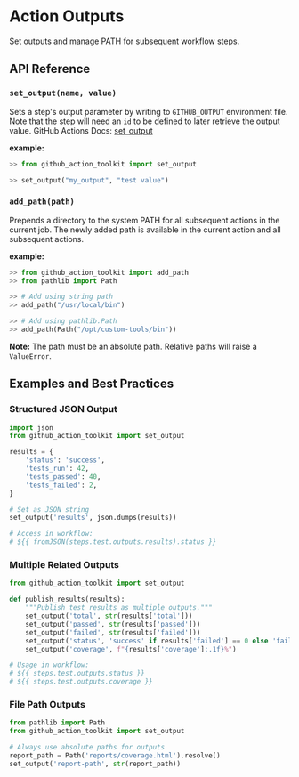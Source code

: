 # Action Outputs

Set outputs and manage PATH for subsequent workflow steps.

## API Reference

### `set_output(name, value)`

Sets a step's output parameter by writing to `GITHUB_OUTPUT` environment file. Note that the step will need an `id` to be defined to later retrieve the output value.
GitHub Actions Docs: [set_output](https://docs.github.com/en/actions/using-workflows/workflow-commands-for-github-actions#setting-an-output-parameter)

**example:**

```python
>> from github_action_toolkit import set_output

>> set_output("my_output", "test value")
```

### `add_path(path)`

Prepends a directory to the system PATH for all subsequent actions in the current job. The newly added path is available in the current action and all subsequent actions.

**example:**

```python
>> from github_action_toolkit import add_path
>> from pathlib import Path

>> # Add using string path
>> add_path("/usr/local/bin")

>> # Add using pathlib.Path
>> add_path(Path("/opt/custom-tools/bin"))
```

**Note:** The path must be an absolute path. Relative paths will raise a `ValueError`.


## Examples and Best Practices

### Structured JSON Output

```python
import json
from github_action_toolkit import set_output

results = {
    'status': 'success',
    'tests_run': 42,
    'tests_passed': 40,
    'tests_failed': 2,
}

# Set as JSON string
set_output('results', json.dumps(results))

# Access in workflow:
# ${{ fromJSON(steps.test.outputs.results).status }}
```

### Multiple Related Outputs

```python
from github_action_toolkit import set_output

def publish_results(results):
    """Publish test results as multiple outputs."""
    set_output('total', str(results['total']))
    set_output('passed', str(results['passed']))
    set_output('failed', str(results['failed']))
    set_output('status', 'success' if results['failed'] == 0 else 'failure')
    set_output('coverage', f"{results['coverage']:.1f}%")

# Usage in workflow:
# ${{ steps.test.outputs.status }}
# ${{ steps.test.outputs.coverage }}
```

### File Path Outputs

```python
from pathlib import Path
from github_action_toolkit import set_output

# Always use absolute paths for outputs
report_path = Path('reports/coverage.html').resolve()
set_output('report-path', str(report_path))
```
